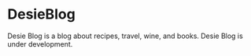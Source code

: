 # DesieBlog
Desie Blog is a blog about recipes, travel, wine, and books. Desie Blog is under development.
